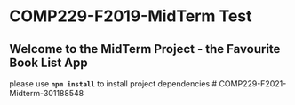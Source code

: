 # COMP229-F2019-MidTerm Test

## Welcome to the MidTerm Project - the Favourite Book List App

please use **`npm install`** to install project dependencies
#   C O M P 2 2 9 - F 2 0 2 1 - M i d t e r m - 3 0 1 1 8 8 5 4 8  
 